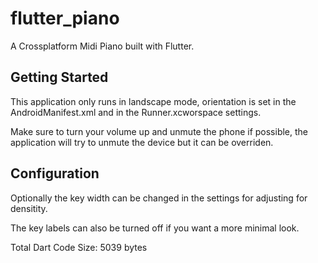 # flutter_piano

A Crossplatform Midi Piano built with Flutter.

## Getting Started

This application only runs in landscape mode, orientation is set in the AndroidManifest.xml and in the Runner.xcworspace settings.

Make sure to turn your volume up and unmute the phone if possible, the application will try to unmute the device but it can be overriden.

## Configuration

Optionally the key width can be changed in the settings for adjusting for densitity.

The key labels can also be turned off if you want a more minimal look.

Total Dart Code Size: 5039 bytes